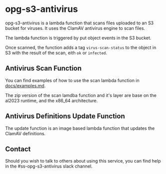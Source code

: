 # opg-s3-antivirus

opg-s3-antivirus is a lambda function that scans files uploaded to an S3 bucket for viruses. It uses the ClamAV antivirus engine to scan files.

The lambda function is triggered by put object events in the S3 bucket.

Once scanned, the function adds a tag `virus-scan-status` to the object in S3 with the result of the scan, eith `ok` or `infected`.

## Antivirus Scan Function

You can find examples of how to use the scan lambda function in [docs/examples.md](docs/examples.md).

The zip version of the scan lamdba function and it's layer are base on the al2023 runtime, and the x86_64 architecture.

## Antivirus Definitions Update Function

The update function is an image based lambda function that updates the ClamAV definitions.

## Contact

Should you wish to talk to others about using this service, you can find help in the #ss-opg-s3-antivirus slack channel.
